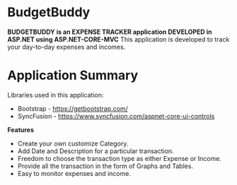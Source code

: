 # BudgetBuddy
**BUDGETBUDDY is an EXPENSE TRACKER application DEVELOPED in ASP.NET using ASP.NET-CORE-MVC**
This application is developed to track your day-to-day expenses and incomes.

# Application Summary

Libraries used in this application:
* Bootstrap - https://getbootstrap.com/
* SyncFusion - https://www.syncfusion.com/aspnet-core-ui-controls

**Features**
* Create your own customize Category.
* Add Date and Description for a particular transaction.
* Freedom to choose the transaction type as either Expense or Income.
* Provide all the transaction in the form of Graphs and Tables.
* Easy to monitor expenses and income. 
